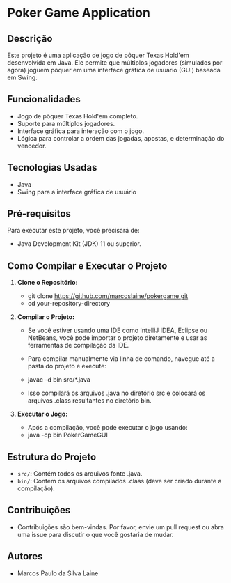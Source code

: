 # Poker Game Application

## Descrição
Este projeto é uma aplicação de jogo de pôquer Texas Hold'em desenvolvida em Java. Ele permite que múltiplos jogadores (simulados por agora) joguem pôquer em uma interface gráfica de usuário (GUI) baseada em Swing.

## Funcionalidades
- Jogo de pôquer Texas Hold'em completo.
- Suporte para múltiplos jogadores.
- Interface gráfica para interação com o jogo.
- Lógica para controlar a ordem das jogadas, apostas, e determinação do vencedor.

## Tecnologias Usadas
- Java
- Swing para a interface gráfica de usuário

## Pré-requisitos
Para executar este projeto, você precisará de:
- Java Development Kit (JDK) 11 ou superior.

## Como Compilar e Executar o Projeto
1. **Clone o Repositório:**
   - git clone https://github.com/marcoslaine/pokergame.git
   - cd your-repository-directory

2. **Compilar o Projeto:**
   - Se você estiver usando uma IDE como IntelliJ IDEA, Eclipse ou NetBeans, você pode importar o projeto diretamente e usar as ferramentas de compilação da IDE.

   - Para compilar manualmente via linha de comando, navegue até a pasta do projeto e execute:
   - javac -d bin src/*.java

   - Isso compilará os arquivos .java no diretório src e colocará os arquivos .class resultantes no diretório bin.

3. **Executar o Jogo:**
   - Após a compilação, você pode executar o jogo usando:
   - java -cp bin PokerGameGUI

## Estrutura do Projeto
- `src/`: Contém todos os arquivos fonte .java.
- `bin/`: Contém os arquivos compilados .class (deve ser criado durante a compilação).

## Contribuições
  - Contribuições são bem-vindas. Por favor, envie um pull request ou abra uma issue para discutir o que você gostaria de mudar.

## Autores
- Marcos Paulo da Silva Laine